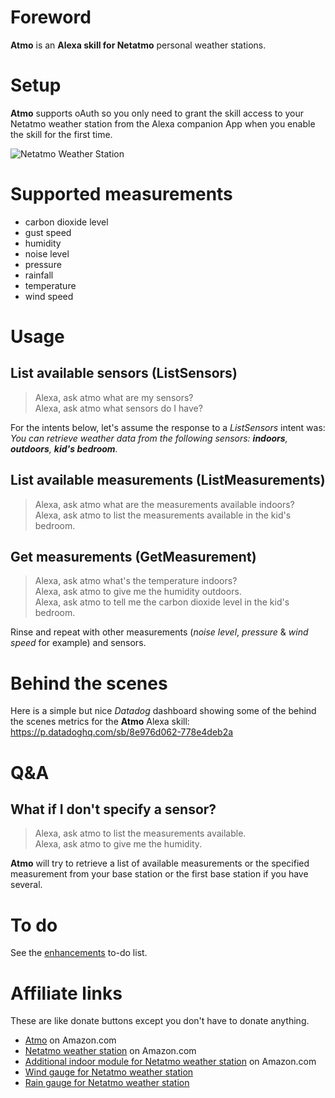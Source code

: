 # Foreword
**Atmo** is an **Alexa skill for Netatmo** personal weather stations.

# Setup
**Atmo** supports oAuth so you only need to grant the skill access to your Netatmo weather station from the Alexa companion App when you enable the skill for the first time.

![Netatmo Weather Station](https://raw.githubusercontent.com/lroguet/amzn-alexa-skill-netatmo/master/assets/images/netatmo-weather-station.jpg)

# Supported measurements
* carbon dioxide level
* gust speed
* humidity
* noise level
* pressure
* rainfall
* temperature
* wind speed

# Usage
## List available sensors (ListSensors)
> Alexa, ask atmo what are my sensors?   
> Alexa, ask atmo what sensors do I have?

For the intents below, let's assume the response to a *ListSensors* intent was: *You can retrieve weather data from the following sensors: __indoors__, __outdoors__, __kid's bedroom__.*

## List available measurements (ListMeasurements)

> Alexa, ask atmo what are the measurements available indoors?   
> Alexa, ask atmo to list the measurements available in the kid's bedroom.

## Get measurements (GetMeasurement)

> Alexa, ask atmo what's the temperature indoors?   
> Alexa, ask atmo to give me the humidity outdoors.   
> Alexa, ask atmo to tell me the carbon dioxide level in the kid's bedroom.

Rinse and repeat with other measurements (_noise level_, _pressure_ & _wind speed_ for example) and sensors.

# Behind the scenes
Here is a simple but nice *Datadog* dashboard showing some of the behind the scenes metrics for the **Atmo** Alexa skill: https://p.datadoghq.com/sb/8e976d062-778e4deb2a

# Q&A
## What if I don't specify a sensor?

> Alexa, ask atmo to list the measurements available.   
> Alexa, ask atmo to give me the humidity.

**Atmo** will try to retrieve a list of available measurements or the specified measurement from your base station or the first base station if you have several.

# To do

See the [enhancements](https://github.com/lroguet/amzn-alexa-skill-netatmo/labels/enhancement) to-do list.

# Affiliate links
These are like donate buttons except you don't have to donate anything.
* [Atmo](http://amzn.to/2fGvBIl) on Amazon.com
* [Netatmo weather station](http://amzn.to/2ezRDtp) on Amazon.com
* [Additional indoor module for Netatmo weather station](http://amzn.to/2eA4V9h) on Amazon.com
* [Wind gauge for Netatmo weather station](http://amzn.to/2fGCk4T)
* [Rain gauge for Netatmo weather station](http://amzn.to/2ebIiJY)
